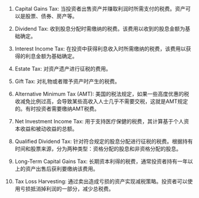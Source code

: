 

1. Capital Gains Tax: 当投资者出售资产并赚取利润时所需支付的税费。资产可以是股票、债券、房产等。

2. Dividend Tax: 收到股息分配时需缴纳的税费。该费用以收到的股息金额为基础确定。

3. Interest Income Tax: 在投资中获得利息收入时所需缴纳的税费，该费用以获得的利息金额为基础确定。

4. Estate Tax: 对资产遗产进行征税的费用。

5. Gift Tax: 对礼物或者赠予资产时产生的税费。

6. Alternative Minimum Tax (AMT): 美国的税法规定，如果一些高度优惠的税收减免比例过高，会导致某些高收入人士几乎不需要交税，这就是AMT规定的。有时投资者需要缴纳AMT税费。

7. Net Investment Income Tax: 用于支持医疗保健的税费，其计算基于个人资本收益和被动收益的总额。

8. Qualified Dividend Tax: 针对符合规定的股息分配进行征税的税费。根据持有时间和股票来源，分为两种类型：资格分配的股息和非资格分配的股息。

9. Long-Term Capital Gains Tax: 长期资本利得的税费，通常投资者持有一年以上的资产出售后获利要缴纳该费用。

10. Tax Loss Harvesting: 通过卖出造成亏损的资产实现减税策略。投资者可以使用亏损抵消掉利润的一部分，减少总税费。